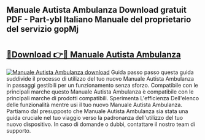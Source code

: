 ## Manuale Autista Ambulanza Download gratuit PDF - Part-ybI Italiano Manuale del proprietario del servizio gopMj

# <h2><a href="http://df9bmsw.blite.top/?on=Manuale+Autista+Ambulanza">🔗Download 👉🔴 Manuale Autista Ambulanza</a></h2>

[![Manuale Autista Ambulanza download](https://i.imgur.com/lujVjoI.png)](http://df9bmsw.blite.top/?on=Manuale+Autista+Ambulanza)
Guida passo passo questa guida suddivide il processo di utilizzo del tuo nuovo Manuale Autista Ambulanza in passaggi gestibili per un funzionamento senza sforzo. Compatibile con le principali marche questo Manuale Autista Ambulanza è compatibile con le principali marche di prodotti compatibili. Sperimenta L'efficienza Dell'elenco delle funzionalità mentre usi il tuo nuovo Manuale Autista Ambulanza. Partiamo dal presupposto che Manuale Autista Ambulanza sia stata una guida cruciale nel tuo viaggio verso la padronanza dell'utilizzo del tuo nuovo dispositivo. In caso di domande o dubbi, contattare il nostro team di supporto.
